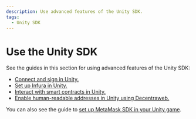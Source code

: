 ```yaml
---
description: Use advanced features of the Unity SDK.
tags:
  - Unity SDK
---
```


# Use the Unity SDK

See the guides in this section for using advanced features of the Unity SDK:

- [Connect and sign in Unity.](connect-and-sign.md)
- [Set up Infura in Unity.](infura.md)
- [Interact with smart contracts in Unity.](smart-contracts/index.md)
- [Enable human-readable addresses in Unity using Decentraweb.](dweb.md)

You can also see the guide to [set up MetaMask SDK in your Unity game](../../connect/metamask-sdk/gaming/).
